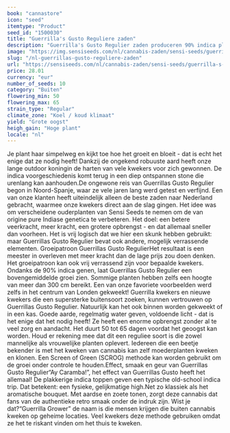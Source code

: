```yaml
---
book: "cannastore"
icon: "seed"
itemtype: "Product"
seed_id: "1500030"
title: "Guerrilla's Gusto Reguliere zaden"
description: "Guerrilla's Gusto Regulier zaden produceren 90% indica planten die zo ongeveer overal buiten kunnen groeien Betaalbaar, kweekvriendelijk en krachtig."
image: "https://img.sensiseeds.com/nl/cannabis-zaden/sensi-seeds/guerrilla-s-gusto-image.png"
slug: "/nl-guerrillas-gusto-reguliere-zaden"
url: "https://sensiseeds.com/nl/cannabis-zaden/sensi-seeds/guerrilla-s-gusto?a_aid=cannastore"
price: 28.01
currency: "eur"
number_of_seeds: 10
category: "Buiten"
flowering_min: 50
flowering_max: 65
strain_type: "Regular"
climate_zone: "Koel / koud klimaat"
yield: "Grote oogst"
heigh_gain: "Hoge plant"
locale: "nl"
---
```

Je plant haar simpelweg en kijkt toe hoe het groeit en bloeit - dat is echt het enige dat ze nodig heeft! Dankzij de ongekend robuuste aard heeft onze lange outdoor koningin de harten van vele kwekers voor zich gewonnen. De indica voorgeschiedenis komt terug in een diep ontspannen stone die urenlang kan aanhouden.De ongewone reis van Guerrillas Gusto Regulier begon in Noord-Spanje, waar ze vele jaren lang werd getest en verfijnd. Een van onze klanten heeft uiteindelijk alleen de beste zaden naar Nederland gebracht, waarmee onze kwekers direct aan de slag gingen. Het idee was om verscheidene ouderplanten van Sensi Seeds te nemen om de van origine pure Indiase genetica te verbeteren. Het doel: een betere veerkracht, meer kracht, een grotere opbrengst - en dat allemaal sneller dan voorheen. Het is vrij logisch dat we hier een skunk hebben gebruikt: maar Guerrillas Gusto Regulier bevat ook andere, mogelijk verrassende elementen. Groeipatroon Guerrillas Gusto RegulierHet resultaat is een meester in overleven met meer kracht dan de lage prijs zou doen denken. Het groeipatroon kan ook vrij verrassend zijn voor bepaalde kwekers. Ondanks de 90% indica genen, laat Guerrillas Gusto Regulier een bovengemiddelde groei zien. Sommige planten hebben zelfs een hoogte van meer dan 300 cm bereikt. Een van onze favoriete voorbeelden werd zelfs in het centrum van Londen gekweekt! Guerrilla kwekers en nieuwe kwekers die een supersterke buitensoort zoeken, kunnen vertrouwen op Guerrillas Gusto Regulier. Natuurlijk kan het ook binnen worden gekweekt of in een kas. Goede aarde, regelmatig water geven, voldoende licht - dat is het enige dat het nodig heeft! Ze heeft een enorme opbrengst zonder al te veel zorg en aandacht. Het duurt 50 tot 65 dagen voordat het geoogst kan worden. Houd er rekening mee dat dit een reguliee soort is die zowel mannelijke als vrouwelijke planten oplevert. Iedereen die een beetje bekender is met het kweken van cannabis kan zelf moederplanten kweken en klonen. Een Screen of Green (SCROG) methode kan worden gebruikt om de groei onder controle te houden.Effect, smaak en geur van Guerrillas Gusto Regulier“Ay Caramba!”, het effect van Guerrillas Gusto heeft het allemaal! De plakkerige indica toppen geven een typische old-school indica trip. Dat betekent: een fysieke, gelijkmatige high.Net zo klassiek als het aromatische bouquet. Met aardse en zoete tonen, zorgt deze cannabis dat fans van de authentieke retro smaak onder de indruk zijn. Wist je dat?“Guerrilla Grower” de naam is die mensen krijgen die buiten cannabis kweken op geheime locaties. Veel kwekers deze methode gebruiken omdat ze het te riskant vinden om het thuis te kweken.
